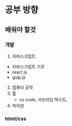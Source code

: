 # 공부 방향



## 배워야 할것
### 개발
1. 자바스크립트
 - 자바스크립트 기초
 - react js
 - gulp.js
2. 컴퓨터 공학
3. 툴
   - vs code, 서브라임 텍스트, 
4. 파이썬

### html/css
